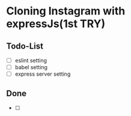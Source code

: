 # Cloning Instagram with expressJs(1st TRY)

## Todo-List

- [ ] eslint setting
- [ ] babel setting
- [ ] express server setting

## Done

- [ ]
